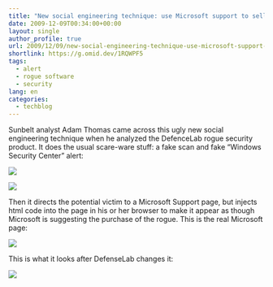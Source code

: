 ```yaml
---
title: "New social engineering technique: use Microsoft support to sell rogues"
date: 2009-12-09T00:34:00+00:00
layout: single
author_profile: true
url: 2009/12/09/new-social-engineering-technique-use-microsoft-support-to-sell-rogues/
shortlink: https://g.omid.dev/1RQWPF5
tags:
  - alert
  - rogue software
  - security
lang: en
categories: 
  - techblog
---
```

Sunbelt analyst Adam Thomas came across this ugly new social engineering technique when he analyzed the DefenceLab rogue security product. It does the usual scare-ware stuff: a fake scan and fake “Windows Security Center” alert:

![](http://2.bp.blogspot.com/_vaUVXcmC3OI/Sx7oVxjauqI/AAAAAAAAAQw/sXfHGKyaXcI/s1600-h/DlabGUI.jpg)

![](http://3.bp.blogspot.com/_vaUVXcmC3OI/Sx7oZdqpduI/AAAAAAAAAQ4/n_zP2tXInt0/s1600-h/FakeAlert.jpg)

Then it directs the potential victim to a Microsoft Support page, but injects html code into the page in his or her browser to make it appear as though Microsoft is suggesting the purchase of the rogue. This is the real Microsoft page:

![](http://2.bp.blogspot.com/_vaUVXcmC3OI/Sx7oecisneI/AAAAAAAAARA/9RrqUCpf04g/s1600-h/Modified_page.jpg)

This is what it looks after DefenseLab changes it:

![](http://1.bp.blogspot.com/_vaUVXcmC3OI/Sx7ogYwDj6I/AAAAAAAAARI/7oA30xFnInM/s1600-h/Real+MS+page.png)
